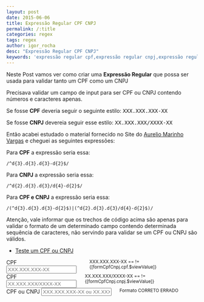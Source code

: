 ```yaml
---
layout: post
date: 2015-06-06
title: Expressão Regular CPF CNPJ
permalink: /:title
categories: regex
tags: regex
author: igor_rocha
desc: "Expressão Regular CPF CNPJ"
keywords: 'expressão regular cpf,expressão regular cnpj,expressão regular cpf cnpj,epressão regular cpf/cnpj,regex cpf,regex cnpj,regex cpf cnpj,regex cpf/cnpj,expressão regular,javascript'
---
```


Neste Post vamos ver como criar uma **Expressão Regular** que possa ser usada para validar tanto um CPF como um
CNPJ

<!--more-->

Precisava validar um campo de input para ser CPF ou CNPJ contendo números e caracteres apenas.

Se fosse **CPF** deveria seguir o seguinte estilo: <kbd>XXX.XXX.XXX-XX</kbd>

Se fosse **CNPJ** devereia seguir esse estilo: <kbd>XX.XXX.XXX/XXXX-XX</kbd>

Então acabei estudado o material fornecido no Site do 
<a href='http://aurelio.net/regex/guia/' target='_blank'>Aurelio Marinho Vargas</a> 
e cheguei as seguintes expressões:

Para **CPF** a expressão seria essa:

```
/^d{3}.d{3}.d{3}-d{2}$/
```


Para **CNPJ** a expressão seria essa:

```
/^d{2}.d{3}.d{3}/d{4}-d{2}$/
```


Para **CPF e CNPJ** a expressão seria essa:

```
/(^d{3}.d{3}.d{3}-d{2}$)|(^d{2}.d{3}.d{3}/d{4}-d{2}$)/
```

Atenção, vale informar que os trechos de código acima são apenas para validar o formato de um determinado campo contendo
determinada sequência de caracteres, não servindo para validar se um CPF ou CNPJ são válidos.

<section class="codepen-demo">
  <ul class="tabs" data-tab>
    <li class="tab-title active"><a href="#panel1">Teste um CPF ou CNPJ</a></li>
  </ul>
  <div class="tabs-content">
    <div class="content active" id="panel1">
      <form name="formCpfCnpj">
        <div class="row">
          <div class="large-6 columns">
            <label class="error">CPF
              <input ng-model="form.cpf" ng-pattern="/^\d{3}.\d{3}.\d{3}-\d{2}$/" name="cpf" type="text" class="error" placeholder="XXX.XXX.XXX-XX" required />
            </label>
            <small class="error">
              XXX.XXX.XXX-XX
              <span class="label success" ng-show="formCpfCnpj.cpf.$valid" >==</span>
              <span class="label" ng-show="formCpfCnpj.cpf.$viewValue && formCpfCnpj.cpf.$invalid" >!=</span>
              {[formCpfCnpj.cpf.$viewValue]}
            </small>
          </div>
          <div class="large-6 columns error">
            <label class="error">CPF
              <input ng-model="form.cnpj" ng-pattern="/^\d{2}.\d{3}.\d{3}/\d{4}-\d{2}$/" name="cnpj" type="text" class="error" placeholder="XX.XXX.XXX/XXXX-XX" required />
            </label>
            <small class="error">
              XX.XXX.XXX/XXXX-XX
              <span class="label success" ng-show="formCpfCnpj.cnpj.$valid" >==</span>
              <span class="label" ng-show="formCpfCnpj.cnpj.$viewValue && formCpfCnpj.cnpj.$invalid" >!=</span>
              {[formCpfCnpj.cnpj.$viewValue]}
            </small>
          </div>
          <div class="large-12 columns error">
            <label class="error">CPF ou CNPJ
              <input ng-model="form.cpfCnpj" ng-pattern="/(^\d{3}.\d{3}.\d{3}-\d{2}$)|(^\d{2}.\d{3}.\d{3}/\d{4}-\d{2}$)/" name="cpfCnpj" type="text" class="error" placeholder="XXX.XXX.XXX-XX ou XX.XXX.XXX/XXXX-XX" required />
            </label>
            <small class="error" ng-show="formCpfCnpj.cpfCnpj.$viewValue">
              Formato
              <span class="label success" ng-show="formCpfCnpj.cpfCnpj.$valid" >CORRETO</span>
              <span class="label" ng-show="formCpfCnpj.cpfCnpj.$viewValue && formCpfCnpj.cpfCnpj.$invalid" >ERRADO</span>
            </small>
          </div>
        </div>
      </form>
    </div>
  </div>
</section>
